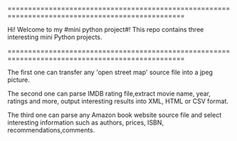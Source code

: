 =================================================================================================

Hi! Welcome to my #mini python project#!
This repo contains three interesting mini Python projects. 

=================================================================================================

The first one can transfer any 'open street map' source file into a jpeg picture. 

The second one can parse IMDB rating file,extract movie name, year, ratings and more, output interesting results into XML, HTML or CSV format. 

The third one can parse any Amazon book website source file and select interesting information such as authors, prices, ISBN, recommendations,comments.